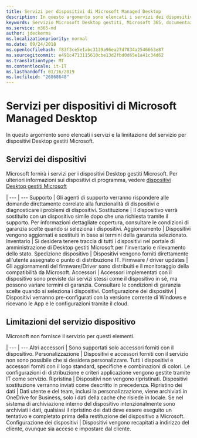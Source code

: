 ```yaml
---
title: Servizi per dispositivi di Microsoft Managed Desktop
description: In questo argomento sono elencati i servizi dei dispositivi e la limitazione per Desktop gestiti Microsoft.
keywords: Servizio Microsoft Desktop gestiti, Microsoft 365, documentazione
ms.service: m365-md
author: jdeckerms
ms.localizationpriority: normal
ms.date: 09/24/2018
ms.openlocfilehash: f83f3ce5e1abc3139a96ea27d7834a2546663e87
ms.sourcegitcommit: e491c4713115610cbe13d2fbd0d65e1a41c34d62
ms.translationtype: MT
ms.contentlocale: it-IT
ms.lasthandoff: 01/16/2019
ms.locfileid: "26868648"
---
```

# <a name="microsoft-managed-desktop-device-services"></a>Servizi per dispositivi di Microsoft Managed Desktop

In questo argomento sono elencati i servizi e la limitazione del servizio per dispositivi Desktop gestiti Microsoft.

## <a name="device-services"></a>Servizi dei dispositivi

Microsoft fornirà i servizi per i dispositivi Desktop gestiti Microsoft. Per ulteriori informazioni sui dispositivi di programma, vedere [dispositivi Desktop gestiti Microsoft](device-list.md)

 | 
 --- | ---
Supporto | Gli agenti di supporto verranno rispondere alle domande direttamente correlate alla funzionalità di dispositivi e diagnosticare i problemi di dispositivi.
Sostituzione | Il dispositivo verrà sostituito con un dispositivo simile dopo che una richiesta tramite il supporto. Per informazioni dettagliate copertura, consultare le condizioni di garanzia scelte quando si seleziona i dispositivi.
Aggiornamento | Dispositivi vengono aggiornati e sostituiti in base ai termini della garanzia selezionato.
Inventario | Si desidera tenere traccia di tutti i dispositivi nel portale di amministrazione di Desktop gestiti Microsoft per l'inventario e rilevamento dello stato.
Spedizione dispositivo |   Dispositivi vengono forniti direttamente all'utente assegnato o punto di distribuzione IT.
Firmware / driver updates | Gli aggiornamenti del firmware/Driver sono distribuiti e il monitoraggio della compatibilità da Microsoft. 
Accessori | Accessori implementati con il dispositivo sono previste dai servizi stessi come il dispositivo in sé, ma possono variare termini di garanzia. Consultare le condizioni di garanzia scelte quando si seleziona i dispositivi. 
Configurazione dei dispositivi    | Dispositivi verranno pre-configurati con la versione corrente di Windows e ricevano le App e le configurazioni tramite il cloud. 

## <a name="device-service-limitations"></a>Limitazioni del servizio dispositivo

Microsoft non fornisce il servizio per questi elementi.

 | 
 --- | ---
Altri accessori | Sono supportati solo accessori forniti con il dispositivo.
Personalizzazione | Dispositivi e accessori forniti con il servizio non sono possibile che si desidera personalizzare. Tutti i dispositivi e accessori forniti con il logo standard, specifiche e combinazioni di colori. Le configurazioni di distribuzione e criteri applicazione vengono gestite tramite IT come servizio.
Ripristina | Dispositivi non vengono ripristinati. Dispositivi sostituzione verranno inviati come descritto in precedenza.
Ripristino dei dati | Dati utente e del team, inclusi la personalizzazione, viene archiviati in OneDrive for Business, solo i dati della cache che risiede in locale. Se nel sistema di archiviazione interno del dispositivo intenzionalmente sono archiviati i dati, qualsiasi il ripristino dei dati deve essere eseguito un tentativo e completato prima della restituzione del dispositivo a Microsoft.
Configurazione dei dispositivi | Dispositivi vengono recapitati a indirizzo del cliente, ovunque sia acceso e impostare dal cliente.
